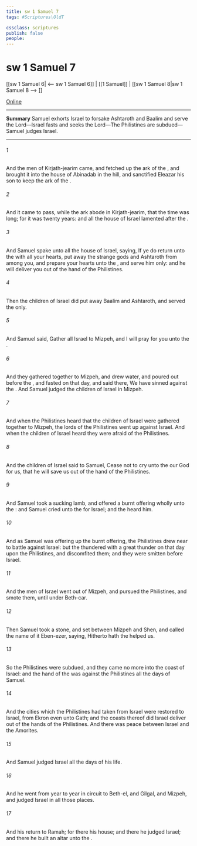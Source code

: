 ```yaml
---
title: sw 1 Samuel 7
tags: #Scriptures\OldT

cssclass: scriptures
publish: false
people:
---
```


# sw 1 Samuel 7
[[sw 1 Samuel 6| <-- sw 1 Samuel 6]] | [[1 Samuel]] | [[sw 1 Samuel 8|sw 1 Samuel 8 --> ]]

[Online](https://churchofjesuschrist.org/study/scriptures/ot/1-sam/7?lang=eng)

---
__Summary__
Samuel exhorts Israel to forsake Ashtaroth and Baalim and serve the Lord—Israel fasts and seeks the Lord—The Philistines are subdued—Samuel judges Israel.

---
###### 1 
And the men of Kirjath-jearim came, and fetched up the ark of the , and brought it into the house of Abinadab in the hill, and sanctified Eleazar his son to keep the ark of the .

###### 2 
And it came to pass, while the ark abode in Kirjath-jearim, that the time was long; for it was twenty years: and all the house of Israel lamented after the .

###### 3 
And Samuel spake unto all the house of Israel, saying, If ye do return unto the  with all your hearts,  put away the strange gods and Ashtaroth from among you, and prepare your hearts unto the , and serve him only: and he will deliver you out of the hand of the Philistines.

###### 4 
Then the children of Israel did put away Baalim and Ashtaroth, and served the  only.

###### 5 
And Samuel said, Gather all Israel to Mizpeh, and I will pray for you unto the .

###### 6 
And they gathered together to Mizpeh, and drew water, and poured  out before the , and fasted on that day, and said there, We have sinned against the . And Samuel judged the children of Israel in Mizpeh.

###### 7 
And when the Philistines heard that the children of Israel were gathered together to Mizpeh, the lords of the Philistines went up against Israel. And when the children of Israel heard  they were afraid of the Philistines.

###### 8 
And the children of Israel said to Samuel, Cease not to cry unto the  our God for us, that he will save us out of the hand of the Philistines.

###### 9 
And Samuel took a sucking lamb, and offered  a burnt offering wholly unto the : and Samuel cried unto the  for Israel; and the  heard him.

###### 10 
And as Samuel was offering up the burnt offering, the Philistines drew near to battle against Israel: but the  thundered with a great thunder on that day upon the Philistines, and discomfited them; and they were smitten before Israel.

###### 11 
And the men of Israel went out of Mizpeh, and pursued the Philistines, and smote them, until  under Beth-car.

###### 12 
Then Samuel took a stone, and set  between Mizpeh and Shen, and called the name of it Eben-ezer, saying, Hitherto hath the  helped us.

###### 13 
So the Philistines were subdued, and they came no more into the coast of Israel: and the hand of the  was against the Philistines all the days of Samuel.

###### 14 
And the cities which the Philistines had taken from Israel were restored to Israel, from Ekron even unto Gath; and the coasts thereof did Israel deliver out of the hands of the Philistines. And there was peace between Israel and the Amorites.

###### 15 
And Samuel judged Israel all the days of his life.

###### 16 
And he went from year to year in circuit to Beth-el, and Gilgal, and Mizpeh, and judged Israel in all those places.

###### 17 
And his return  to Ramah; for there  his house; and there he judged Israel; and there he built an altar unto the .

